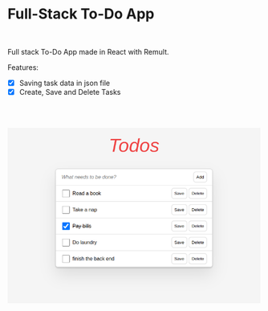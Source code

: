 
# Full-Stack To-Do App 

<br>

Full stack To-Do App made in React with Remult.


Features: 
- [x] Saving task data in json file
- [x] Create, Save and Delete Tasks

<br><br>

![](./public/img.png)


